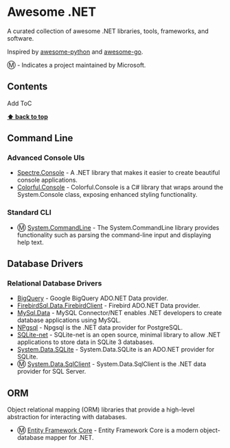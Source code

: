 # Awesome .NET
A curated collection of awesome .NET libraries, tools, frameworks, and software.

Inspired by [awesome-python](https://github.com/vinta/awesome-python) and [awesome-go](https://raw.githubusercontent.com/avelino/awesome-go).

:m: - Indicates a project maintained by Microsoft.

## Contents

Add ToC

**[⬆ back to top](#contents)**

## Command Line

### Advanced Console UIs

- [Spectre.Console](https://spectreconsole.net/) - A .NET library that makes it easier to create beautiful console applications.
- [Colorful.Console](https://github.com/tomakita/Colorful.Console) - Colorful.Console is a C# library that wraps around the System.Console class, exposing enhanced styling functionality.

### Standard CLI

- :m: [System.CommandLine](https://learn.microsoft.com/en-us/dotnet/standard/commandline/) - The System.CommandLine library provides functionality such as parsing the command-line input and displaying help text.

## Database Drivers

### Relational Database Drivers
- [BigQuery](https://cloud.google.com/dotnet/docs/reference/Google.Cloud.BigQuery.V2/latest) - Google BigQuery ADO.NET Data provider. 
- [FirebirdSql.Data.FirebirdClient](https://www.nuget.org/packages/FirebirdSql.Data.FirebirdClient/) - Firebird ADO.NET Data provider.
- [MySql.Data](https://dev.mysql.com/doc/connector-net/en/) - MySQL Connector/NET enables .NET developers to create database applications using MySQL. 
- [NPgsql](https://www.npgsql.org/) - Npgsql is the .NET data provider for PostgreSQL.
- [SQLite-net](https://github.com/praeclarum/sqlite-net) - SQLite-net is an open source, minimal library to allow .NET applications to store data in SQLite 3 databases.
- [System.Data.SQLite](https://system.data.sqlite.org/index.html/doc/trunk/www/index.wiki) - System.Data.SQLite is an ADO.NET provider for SQLite. 
- :m: [System.Data.SqlClient](https://docs.microsoft.com/en-us/dotnet/api/system.data.sqlclient?view=net-6.0) - System.Data.SqlClient is the .NET data provider for SQL Server.

## ORM
Object relational mapping (ORM) libraries that provide a high-level abstraction for interacting with databases.

- :m: [Entity Framework Core](https://docs.microsoft.com/en-us/ef/core/) - Entity Framework Core is a modern object-database mapper for .NET.